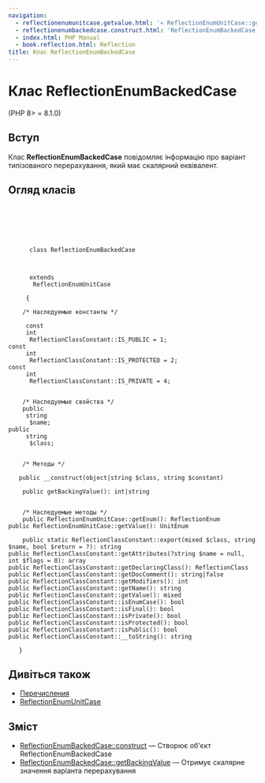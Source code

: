 ```yaml
---
navigation:
  - reflectionenumunitcase.getvalue.html: '« ReflectionEnumUnitCase::getValue'
  - reflectionenumbackedcase.construct.html: 'ReflectionEnumBackedCase::construct »'
  - index.html: PHP Manual
  - book.reflection.html: Reflection
title: Клас ReflectionEnumBackedCase
---
```

# Клас ReflectionEnumBackedCase

(PHP 8> = 8.1.0)

## Вступ

Клас **ReflectionEnumBackedCase** повідомляє інформацію про варіант типізованого перерахування, який має скалярний еквівалент.

## Огляд класів

```classsynopsis

     
    

    
     
      class ReflectionEnumBackedCase
     

     
      extends
       ReflectionEnumUnitCase
     
     {
    
    /* Наследуемые константы */
    
     const
     int
      ReflectionClassConstant::IS_PUBLIC = 1;
const
     int
      ReflectionClassConstant::IS_PROTECTED = 2;
const
     int
      ReflectionClassConstant::IS_PRIVATE = 4;


    /* Наследуемые свойства */
    public
     string
      $name;
public
     string
      $class;


    /* Методы */
    
   public __construct(object|string $class, string $constant)

    public getBackingValue(): int|string


    /* Наследуемые методы */
    public ReflectionEnumUnitCase::getEnum(): ReflectionEnum
public ReflectionEnumUnitCase::getValue(): UnitEnum

    public static ReflectionClassConstant::export(mixed $class, string $name, bool $return = ?): string
public ReflectionClassConstant::getAttributes(?string $name = null, int $flags = 0): array
public ReflectionClassConstant::getDeclaringClass(): ReflectionClass
public ReflectionClassConstant::getDocComment(): string|false
public ReflectionClassConstant::getModifiers(): int
public ReflectionClassConstant::getName(): string
public ReflectionClassConstant::getValue(): mixed
public ReflectionClassConstant::isEnumCase(): bool
public ReflectionClassConstant::isFinal(): bool
public ReflectionClassConstant::isPrivate(): bool
public ReflectionClassConstant::isProtected(): bool
public ReflectionClassConstant::isPublic(): bool
public ReflectionClassConstant::__toString(): string

   }
```

## Дивіться також

-   [Перечисления](language.enumerations.html)
-   [ReflectionEnumUnitCase](class.reflectionenumunitcase.html)

## Зміст

-   [ReflectionEnumBackedCase::construct](reflectionenumbackedcase.construct.html) — Створює об'єкт ReflectionEnumBackedCase
-   [ReflectionEnumBackedCase::getBackingValue](reflectionenumbackedcase.getbackingvalue.html) — Отримує скалярне значення варіанта перерахування
